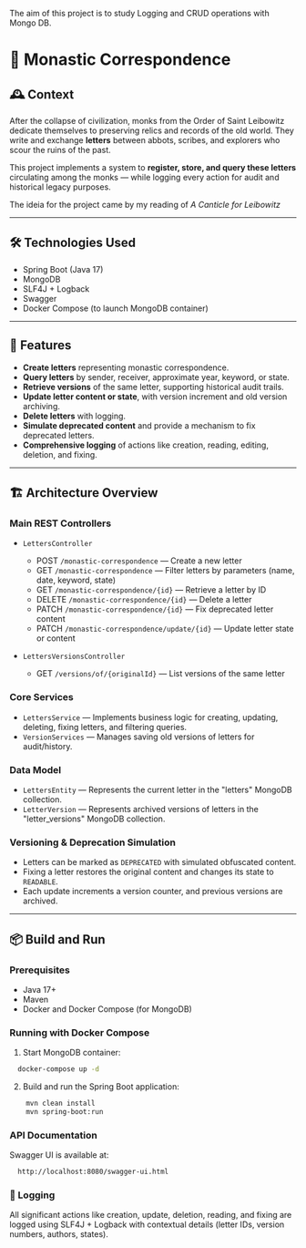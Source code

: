 The aim of this project is to study Logging and CRUD operations with Mongo DB.

# 📜 Monastic Correspondence

## 🕰️ Context

After the collapse of civilization, monks from the Order of Saint Leibowitz dedicate themselves to preserving relics and records of the old world. They write and exchange **letters** between abbots, scribes, and explorers who scour the ruins of the past.


This project implements a system to **register, store, and query these letters** circulating among the monks — while logging every action for audit and historical legacy purposes.

The ideia for the project came by my reading of _A Canticle for Leibowitz_ 

---

## 🛠️ Technologies Used

- Spring Boot (Java 17)
- MongoDB
- SLF4J + Logback
- Swagger 
- Docker Compose (to launch MongoDB container)

---

## 🚀 Features

- **Create letters** representing monastic correspondence.
- **Query letters** by sender, receiver, approximate year, keyword, or state.
- **Retrieve versions** of the same letter, supporting historical audit trails.
- **Update letter content or state**, with version increment and old version archiving.
- **Delete letters** with logging.
- **Simulate deprecated content** and provide a mechanism to fix deprecated letters.
- **Comprehensive logging** of actions like creation, reading, editing, deletion, and fixing.

---

## 🏗️ Architecture Overview

### Main REST Controllers

- `LettersController`
    - POST `/monastic-correspondence` — Create a new letter
    - GET `/monastic-correspondence` — Filter letters by parameters (name, date, keyword, state)
    - GET `/monastic-correspondence/{id}` — Retrieve a letter by ID
    - DELETE `/monastic-correspondence/{id}` — Delete a letter
    - PATCH `/monastic-correspondence/{id}` — Fix deprecated letter content
    - PATCH `/monastic-correspondence/update/{id}` — Update letter state or content

- `LettersVersionsController`
    - GET `/versions/of/{originalId}` — List versions of the same letter

### Core Services

- `LettersService` — Implements business logic for creating, updating, deleting, fixing letters, and filtering queries.
- `VersionServices` — Manages saving old versions of letters for audit/history.

### Data Model

- `LettersEntity` — Represents the current letter in the "letters" MongoDB collection.
- `LetterVersion` — Represents archived versions of letters in the "letter_versions" MongoDB collection.

### Versioning & Deprecation Simulation

- Letters can be marked as `DEPRECATED` with simulated obfuscated content.
- Fixing a letter restores the original content and changes its state to `READABLE`.
- Each update increments a version counter, and previous versions are archived.

---

## 📦 Build and Run

### Prerequisites

- Java 17+
- Maven
- Docker and Docker Compose (for MongoDB)

### Running with Docker Compose

1. Start MongoDB container:

```bash
  docker-compose up -d
```

2. Build and run the Spring Boot application:

```bash
    mvn clean install
    mvn spring-boot:run
```

### API Documentation

Swagger UI is available at:
```bash
  http://localhost:8080/swagger-ui.html
```


### 📝 Logging
All significant actions like creation, update, deletion, reading, and fixing are logged using SLF4J + Logback with contextual details (letter IDs, version numbers, authors, states).